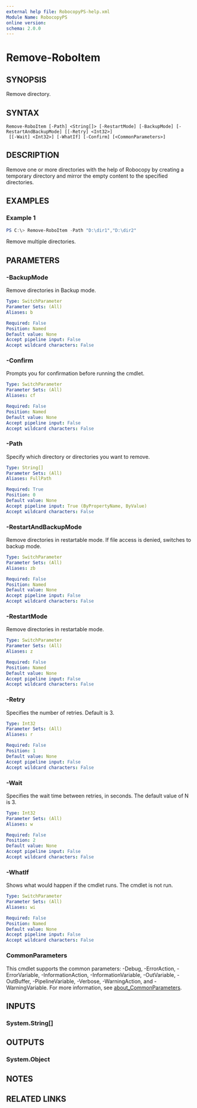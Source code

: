```yaml
---
external help file: RobocopyPS-help.xml
Module Name: RobocopyPS
online version:
schema: 2.0.0
---
```


# Remove-RoboItem

## SYNOPSIS
Remove directory.

## SYNTAX

```
Remove-RoboItem [-Path] <String[]> [-RestartMode] [-BackupMode] [-RestartAndBackupMode] [[-Retry] <Int32>]
 [[-Wait] <Int32>] [-WhatIf] [-Confirm] [<CommonParameters>]
```

## DESCRIPTION
Remove one or more directories with the help of Robocopy by creating a temporary directory and mirror the empty content to the specified directories.

## EXAMPLES

### Example 1
```powershell
PS C:\> Remove-RoboItem -Path "D:\dir1","D:\dir2"
```

Remove multiple directories.

## PARAMETERS

### -BackupMode
Remove directories in Backup mode.

```yaml
Type: SwitchParameter
Parameter Sets: (All)
Aliases: b

Required: False
Position: Named
Default value: None
Accept pipeline input: False
Accept wildcard characters: False
```

### -Confirm
Prompts you for confirmation before running the cmdlet.

```yaml
Type: SwitchParameter
Parameter Sets: (All)
Aliases: cf

Required: False
Position: Named
Default value: None
Accept pipeline input: False
Accept wildcard characters: False
```

### -Path
Specify which directory or directories you want to remove.

```yaml
Type: String[]
Parameter Sets: (All)
Aliases: FullPath

Required: True
Position: 0
Default value: None
Accept pipeline input: True (ByPropertyName, ByValue)
Accept wildcard characters: False
```

### -RestartAndBackupMode
Remove directories in restartable mode. If file access is denied, switches to backup mode.

```yaml
Type: SwitchParameter
Parameter Sets: (All)
Aliases: zb

Required: False
Position: Named
Default value: None
Accept pipeline input: False
Accept wildcard characters: False
```

### -RestartMode
Remove directories in restartable mode.

```yaml
Type: SwitchParameter
Parameter Sets: (All)
Aliases: z

Required: False
Position: Named
Default value: None
Accept pipeline input: False
Accept wildcard characters: False
```

### -Retry
Specifies the number of retries. Default is 3.

```yaml
Type: Int32
Parameter Sets: (All)
Aliases: r

Required: False
Position: 1
Default value: None
Accept pipeline input: False
Accept wildcard characters: False
```

### -Wait
Specifies the wait time between retries, in seconds. The default value of N is 3.

```yaml
Type: Int32
Parameter Sets: (All)
Aliases: w

Required: False
Position: 2
Default value: None
Accept pipeline input: False
Accept wildcard characters: False
```

### -WhatIf
Shows what would happen if the cmdlet runs.
The cmdlet is not run.

```yaml
Type: SwitchParameter
Parameter Sets: (All)
Aliases: wi

Required: False
Position: Named
Default value: None
Accept pipeline input: False
Accept wildcard characters: False
```

### CommonParameters
This cmdlet supports the common parameters: -Debug, -ErrorAction, -ErrorVariable, -InformationAction, -InformationVariable, -OutVariable, -OutBuffer, -PipelineVariable, -Verbose, -WarningAction, and -WarningVariable. For more information, see [about_CommonParameters](http://go.microsoft.com/fwlink/?LinkID=113216).

## INPUTS

### System.String[]

## OUTPUTS

### System.Object
## NOTES

## RELATED LINKS
